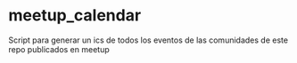 # meetup_calendar
Script para generar un ics de todos los eventos de las comunidades de este repo publicados en meetup
